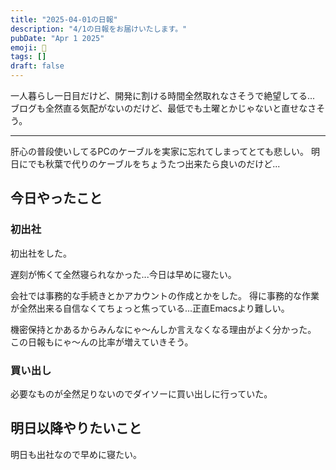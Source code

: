```yaml
---
title: "2025-04-01の日報"
description: "4/1の日報をお届けいたします。"
pubDate: "Apr 1 2025"
emoji: 🦊
tags: []
draft: false
---
```


一人暮らし一日目だけど、開発に割ける時間全然取れなさそうで絶望してる...
ブログも全然直る気配がないのだけど、最低でも土曜とかじゃないと直せなさそう。

---

肝心の普段使いしてるPCのケーブルを実家に忘れてしまってとても悲しい。
明日にでも秋葉で代りのケーブルをちょうたつ出来たら良いのだけど...

## 今日やったこと

### 初出社

初出社をした。

遅刻が怖くて全然寝られなかった...今日は早めに寝たい。

会社では事務的な手続きとかアカウントの作成とかをした。
得に事務的な作業が全然出来る自信なくてちょっと焦っている...正直Emacsより難しい。

機密保持とかあるからみんなにゃ〜んしか言えなくなる理由がよく分かった。
この日報もにゃ〜んの比率が増えていきそう。

### 買い出し

必要なものが全然足りないのでダイソーに買い出しに行っていた。

## 明日以降やりたいこと

明日も出社なので早めに寝たい。
